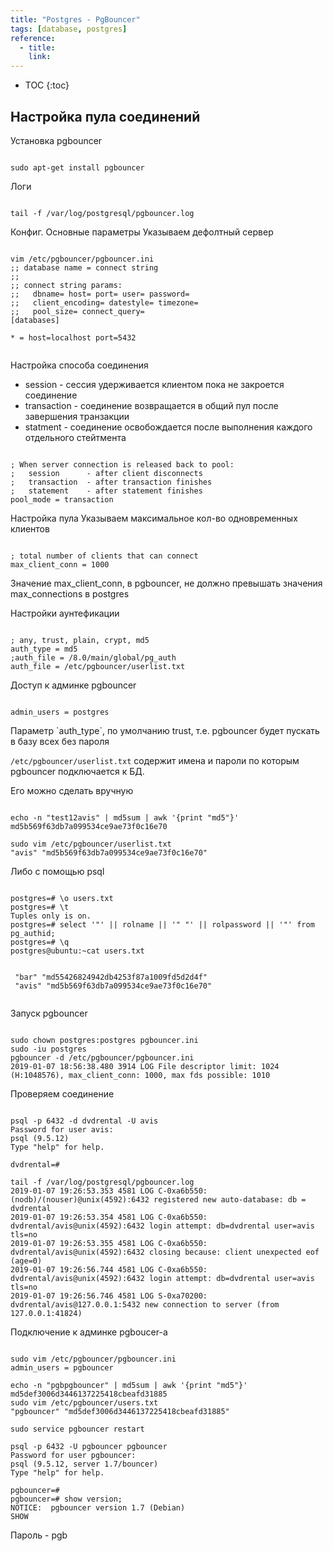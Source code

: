 ```yaml
---
title: "Postgres - PgBouncer"
tags: [database, postgres]
reference:
  - title: 
    link:
---
```


* TOC 
{:toc}


<h2 id="pool">Настройка пула соединений</h2>

Установка pgbouncer

<pre><code class="sql">
sudo apt-get install pgbouncer
</code></pre>

Логи
<pre><code class="sql">
tail -f /var/log/postgresql/pgbouncer.log
</code></pre>

Конфиг. Основные параметры
Указываем дефолтный сервер

<pre><code class="sql">
vim /etc/pgbouncer/pgbouncer.ini
;; database name = connect string
;;
;; connect string params:
;;   dbname= host= port= user= password=
;;   client_encoding= datestyle= timezone=
;;   pool_size= connect_query=
[databases]

* = host=localhost port=5432

</code></pre>

Настройка способа соединения
* session - сессия удерживается клиентом пока не закроется соединение
* transaction - соединение возвращается в общий пул после завершения транзакции
* statment - соединение освобождается после выполнения каждого отдельного стейтмента
<pre><code class="sql">
; When server connection is released back to pool:
;   session      - after client disconnects
;   transaction  - after transaction finishes
;   statement    - after statement finishes
pool_mode = transaction
</code></pre>

Настройка пула
Указываем максимальное кол-во одновременных клиентов
<pre><code class="sql">
; total number of clients that can connect
max_client_conn = 1000
</code></pre>

<div class="warn">
    <p>Значение max_client_conn, в pgbouncer, не должно превышать значения max_connections в postgres</p>
</div>

Настройки аунтефикации

<pre><code class="sql">
; any, trust, plain, crypt, md5
auth_type = md5
;auth_file = /8.0/main/global/pg_auth
auth_file = /etc/pgbouncer/userlist.txt
</code></pre>

Доступ к админке pgbouncer

<pre><code class="sql">
admin_users = postgres
</code></pre>

<div class="warn">
    <p>Параметр `auth_type`, по умолчанию trust, т.е. pgbouncer будет пускать в базу всех без пароля</p>
</div>

`/etc/pgbouncer/userlist.txt` содержит имена и пароли по которым pgbouncer подключается к БД.

Его можно сделать вручную

<pre><code class="sql">
echo -n "test12avis" | md5sum | awk '{print "md5"}'
md5b569f63db7a099534ce9ae73f0c16e70 

sudo vim /etc/pgbouncer/userlist.txt
"avis" "md5b569f63db7a099534ce9ae73f0c16e70"
</code></pre>

Либо с помощью psql

<pre><code class="sql">
postgres=# \o users.txt
postgres=# \t
Tuples only is on.
postgres=# select '"' || rolname || '" "' || rolpassword || '"' from pg_authid;
postgres=# \q
postgres@ubuntu:~cat users.txt 
 
 
 "bar" "md55426824942db4253f87a1009fd5d2d4f"
 "avis" "md5b569f63db7a099534ce9ae73f0c16e70"

</code></pre>

Запуск pgbouncer

<pre><code class="sql">
sudo chown postgres:postgres pgbouncer.ini
sudo -iu postgres
pgbouncer -d /etc/pgbouncer/pgbouncer.ini
2019-01-07 18:56:38.480 3914 LOG File descriptor limit: 1024 (H:1048576), max_client_conn: 1000, max fds possible: 1010
</code></pre>

Проверяем соединение

<pre><code class="sql">
psql -p 6432 -d dvdrental -U avis
Password for user avis: 
psql (9.5.12)
Type "help" for help.

dvdrental=# 

tail -f /var/log/postgresql/pgbouncer.log
2019-01-07 19:26:53.353 4581 LOG C-0xa6b550: (nodb)/(nouser)@unix(4592):6432 registered new auto-database: db = dvdrental
2019-01-07 19:26:53.354 4581 LOG C-0xa6b550: dvdrental/avis@unix(4592):6432 login attempt: db=dvdrental user=avis tls=no
2019-01-07 19:26:53.355 4581 LOG C-0xa6b550: dvdrental/avis@unix(4592):6432 closing because: client unexpected eof (age=0)
2019-01-07 19:26:56.744 4581 LOG C-0xa6b550: dvdrental/avis@unix(4592):6432 login attempt: db=dvdrental user=avis tls=no
2019-01-07 19:26:56.746 4581 LOG S-0xa70200: dvdrental/avis@127.0.0.1:5432 new connection to server (from 127.0.0.1:41824)
</code></pre>

Подключение к админке pgboucer-а

<pre><code class="sql">
sudo vim /etc/pgbouncer/pgbouncer.ini
admin_users = pgbouncer

echo -n "pgbpgbouncer" | md5sum | awk '{print "md5"}'
md5def3006d3446137225418cbeafd31885
sudo vim /etc/pgbouncer/users.txt
"pgbouncer" "md5def3006d3446137225418cbeafd31885"

sudo service pgbouncer restart

psql -p 6432 -U pgbouncer pgbouncer
Password for user pgbouncer: 
psql (9.5.12, server 1.7/bouncer)
Type "help" for help.

pgbouncer=# 
pgbouncer=# show version;
NOTICE:  pgbouncer version 1.7 (Debian)
SHOW
</code></pre>

<div class="warn"><p>Пароль - pgb</p></div>

